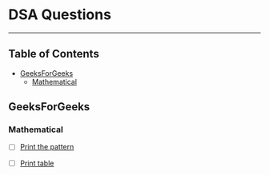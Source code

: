 # DSA Questions

---

## Table of Contents

- [GeeksForGeeks](#geeksforgeeks)
	- [Mathematical](#mathematical)

## GeeksForGeeks

### Mathematical

- [ ] [Print the pattern](https://practice.geeksforgeeks.org/problems/print-the-pattern-set-1/1)
- [ ] [Print table](https://practice.geeksforgeeks.org/problems/print-table/0)


